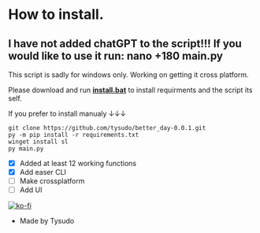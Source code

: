 # How to install.

## I have not added chatGPT to the script!!! If you would like to use it run: nano +180 main.py

This script is sadly for windows only. Working on getting it cross platform.

Please download and run __[install.bat](http://github.com/tysudo/better_day-0.0.1/releases/download/install/install.bat)__ to install requirments and the script its self.


If you prefer to install manualy ↓↓↓


```
git clone https://github.com/tysudo/better_day-0.0.1.git
py -m pip install -r requirements.txt
winget install sl
py main.py
```

- [x] Added at least 12 working functions
- [x] Add easer CLI
- [ ] Make crossplatform 
- [ ] Add UI

[![ko-fi](https://ko-fi.com/img/githubbutton_sm.svg)](https://ko-fi.com/U7U4HIRHW)

- Made by Tysudo
